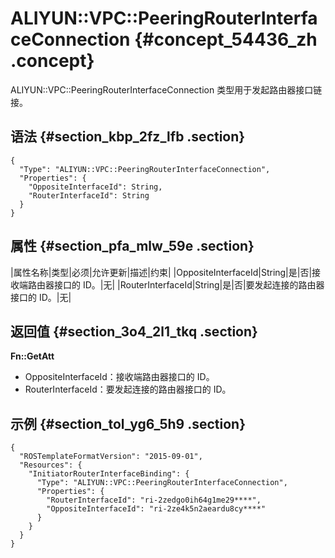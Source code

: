 # ALIYUN::VPC::PeeringRouterInterfaceConnection {#concept_54436_zh .concept}

ALIYUN::VPC::PeeringRouterInterfaceConnection 类型用于发起路由器接口链接。

## 语法 {#section_kbp_2fz_lfb .section}

``` {#codeblock_efu_1eq_p6u .language-json}
{
  "Type": "ALIYUN::VPC::PeeringRouterInterfaceConnection",
  "Properties": {
    "OppositeInterfaceId": String,
    "RouterInterfaceId": String
  }
}
```

## 属性 {#section_pfa_mlw_59e .section}

|属性名称|类型|必须|允许更新|描述|约束|
|OppositeInterfaceId|String|是|否|接收端路由器接口的 ID。|无|
|RouterInterfaceId|String|是|否|要发起连接的路由器接口的 ID。|无|

## 返回值 {#section_3o4_2l1_tkq .section}

**Fn::GetAtt**

-   OppositeInterfaceId：接收端路由器接口的 ID。
-   RouterInterfaceId：要发起连接的路由器接口的 ID。

## 示例 {#section_tol_yg6_5h9 .section}

``` {#codeblock_efu_1eq_p6u .language-json}
{
  "ROSTemplateFormatVersion": "2015-09-01",
  "Resources": {
    "InitiatorRouterInterfaceBinding": {
      "Type": "ALIYUN::VPC::PeeringRouterInterfaceConnection",
      "Properties": {
        "RouterInterfaceId": "ri-2zedgo0ih64g1me29****",
        "OppositeInterfaceId": "ri-2ze4k5n2aeardu8cy****"
      }
    }
  }
}
```

